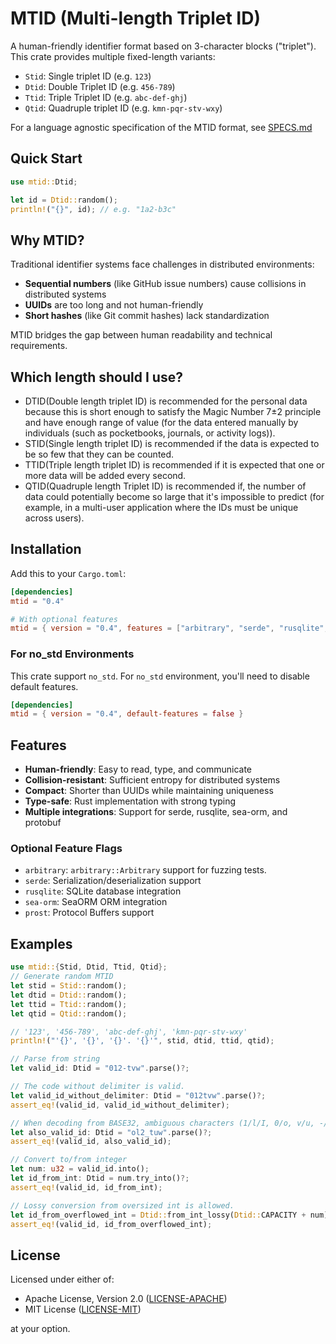 # MTID (Multi-length Triplet ID)

<!-- cargo-rdme start -->

A human-friendly identifier format based on 3-character blocks ("triplet").
This crate provides multiple fixed-length variants:

- `Stid`: Single triplet ID (e.g. `123`)
- `Dtid`: Double Triplet ID (e.g. `456-789`)
- `Ttid`: Triple Triplet ID (e.g. `abc-def-ghj`)
- `Qtid`: Quadruple triplet ID (e.g. `kmn-pqr-stv-wxy`)

For a language agnostic specification of the MTID format, see [SPECS.md](https://github.com/fluo10/mtid/blob/main/SPECS.md)

## Quick Start

```rust
use mtid::Dtid;

let id = Dtid::random();
println!("{}", id); // e.g. "1a2-b3c"

```

## Why MTID?

Traditional identifier systems face challenges in distributed environments:

- **Sequential numbers** (like GitHub issue numbers) cause collisions in distributed systems
- **UUIDs** are too long and not human-friendly
- **Short hashes** (like Git commit hashes) lack standardization

MTID bridges the gap between human readability and technical requirements.

## Which length should I use?

- DTID(Double length triplet ID) is recommended for the personal data
  because this is short enough to satisfy the Magic Number 7±2 principle and have enough range of value
  (for the data entered manually by individuals (such as pocketbooks, journals, or activity logs)).
- STID(Single length triplet ID) is recommended if the data is expected to be so few that they can be counted.
- TTID(Triple length triplet ID) is recommended if it is expected that one or more data will be added every second.
- QTID(Quadruple length Triplet ID) is recommended if, the number of data could potentially become so large that it's impossible to predict
  (for example, in a multi-user application where the IDs must be unique across users).

## Installation

Add this to your `Cargo.toml`:

```toml
[dependencies]
mtid = "0.4"

# With optional features
mtid = { version = "0.4", features = ["arbitrary", "serde", "rusqlite", "sea-orm", "prost"] }
```

### For no_std Environments

This crate support `no_std`.
For `no_std` environment, you'll need to disable default features.

```toml
[dependencies]
mtid = { version = "0.4", default-features = false }
```

## Features

- **Human-friendly**: Easy to read, type, and communicate
- **Collision-resistant**: Sufficient entropy for distributed systems
- **Compact**: Shorter than UUIDs while maintaining uniqueness
- **Type-safe**: Rust implementation with strong typing
- **Multiple integrations**: Support for serde, rusqlite, sea-orm, and protobuf

### Optional Feature Flags

- `arbitrary`: `arbitrary::Arbitrary` support for fuzzing tests.
- `serde`: Serialization/deserialization support
- `rusqlite`: SQLite database integration
- `sea-orm`: SeaORM ORM integration  
- `prost`: Protocol Buffers support

## Examples

```rust
use mtid::{Stid, Dtid, Ttid, Qtid};
// Generate random MTID
let stid = Stid::random();
let dtid = Dtid::random();
let ttid = Ttid::random();
let qtid = Qtid::random();

// '123', '456-789', 'abc-def-ghj', 'kmn-pqr-stv-wxy'
println!("'{}', '{}', '{}'. '{}'", stid, dtid, ttid, qtid);

// Parse from string
let valid_id: Dtid = "012-tvw".parse()?;

// The code without delimiter is valid.
let valid_id_without_delimiter: Dtid = "012tvw".parse()?;
assert_eq!(valid_id, valid_id_without_delimiter);

// When decoding from BASE32, ambiguous characters (1/l/I, 0/o, v/u, -/_) are treated as 1, 0, v, and - respectively, so they do not cause errors.
let also_valid_id: Dtid = "ol2_tuw".parse()?;
assert_eq!(valid_id, also_valid_id);

// Convert to/from integer
let num: u32 = valid_id.into();
let id_from_int: Dtid = num.try_into()?;
assert_eq!(valid_id, id_from_int);

// Lossy conversion from oversized int is allowed.
let id_from_overflowed_int = Dtid::from_int_lossy(Dtid::CAPACITY + num);
assert_eq!(valid_id, id_from_overflowed_int);

```



<!-- cargo-rdme end -->

## License

Licensed under either of:

- Apache License, Version 2.0 ([LICENSE-APACHE](LICENSE-APACHE))
- MIT License ([LICENSE-MIT](LICENSE-MIT))

at your option.
